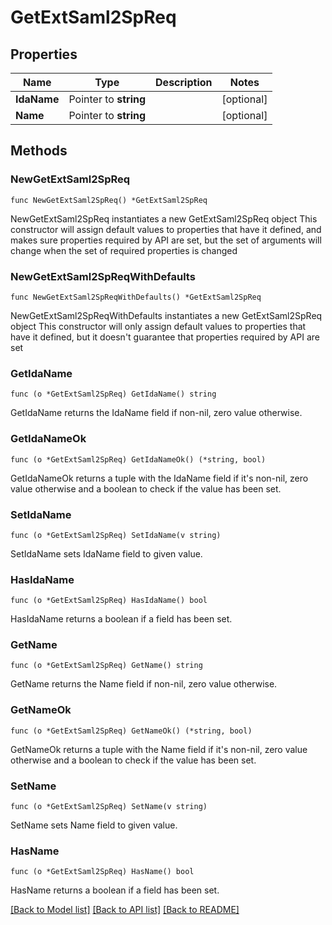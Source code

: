 # GetExtSaml2SpReq

## Properties

Name | Type | Description | Notes
------------ | ------------- | ------------- | -------------
**IdaName** | Pointer to **string** |  | [optional] 
**Name** | Pointer to **string** |  | [optional] 

## Methods

### NewGetExtSaml2SpReq

`func NewGetExtSaml2SpReq() *GetExtSaml2SpReq`

NewGetExtSaml2SpReq instantiates a new GetExtSaml2SpReq object
This constructor will assign default values to properties that have it defined,
and makes sure properties required by API are set, but the set of arguments
will change when the set of required properties is changed

### NewGetExtSaml2SpReqWithDefaults

`func NewGetExtSaml2SpReqWithDefaults() *GetExtSaml2SpReq`

NewGetExtSaml2SpReqWithDefaults instantiates a new GetExtSaml2SpReq object
This constructor will only assign default values to properties that have it defined,
but it doesn't guarantee that properties required by API are set

### GetIdaName

`func (o *GetExtSaml2SpReq) GetIdaName() string`

GetIdaName returns the IdaName field if non-nil, zero value otherwise.

### GetIdaNameOk

`func (o *GetExtSaml2SpReq) GetIdaNameOk() (*string, bool)`

GetIdaNameOk returns a tuple with the IdaName field if it's non-nil, zero value otherwise
and a boolean to check if the value has been set.

### SetIdaName

`func (o *GetExtSaml2SpReq) SetIdaName(v string)`

SetIdaName sets IdaName field to given value.

### HasIdaName

`func (o *GetExtSaml2SpReq) HasIdaName() bool`

HasIdaName returns a boolean if a field has been set.

### GetName

`func (o *GetExtSaml2SpReq) GetName() string`

GetName returns the Name field if non-nil, zero value otherwise.

### GetNameOk

`func (o *GetExtSaml2SpReq) GetNameOk() (*string, bool)`

GetNameOk returns a tuple with the Name field if it's non-nil, zero value otherwise
and a boolean to check if the value has been set.

### SetName

`func (o *GetExtSaml2SpReq) SetName(v string)`

SetName sets Name field to given value.

### HasName

`func (o *GetExtSaml2SpReq) HasName() bool`

HasName returns a boolean if a field has been set.


[[Back to Model list]](../README.md#documentation-for-models) [[Back to API list]](../README.md#documentation-for-api-endpoints) [[Back to README]](../README.md)


